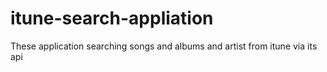 # itune-search-appliation
These application searching songs and albums and artist from itune via its api 
